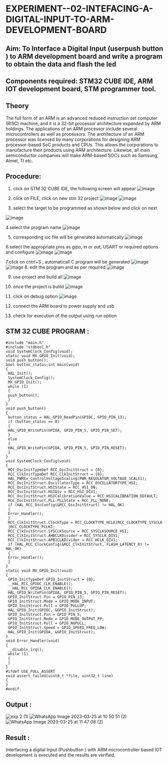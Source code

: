 # EXPERIMENT--02-INTEFACING-A-DIGITAL-INPUT-TO-ARM-DEVELOPMENT-BOARD
## Aim: To Interface a Digital Input  (userpush button  ) to ARM   development board and write a  program to obtain  the data and flash the led  
## Components required: STM32 CUBE IDE, ARM IOT development board,  STM programmer tool.
## Theory 
The full form of an ARM is an advanced reduced instruction set computer (RISC) machine, and it is a 32-bit processor architecture expanded by ARM holdings. The applications of an ARM processor include several microcontrollers as well as processors. The architecture of an ARM processor was licensed by many corporations for designing ARM processor-based SoC products and CPUs. This allows the corporations to manufacture their products using ARM architecture. Likewise, all main semiconductor companies will make ARM-based SOCs such as Samsung, Atmel, TI etc.

 
  
## Procedure:
 1. click on STM 32 CUBE IDE, the following screen will appear 
 ![image](https://user-images.githubusercontent.com/36288975/226189166-ac10578c-c059-40e7-8b80-9f84f64bf088.png)

 2. click on FILE, click on new stm 32 project 
 ![image](https://user-images.githubusercontent.com/36288975/226189215-2d13ebfb-507f-44fc-b772-02232e97c0e3.png)
![image](https://user-images.githubusercontent.com/36288975/226189230-bf2d90dd-9695-4aaf-b2a6-6d66454e81fc.png)
3. select the target to be programmed  as shown below and click on next 

![image](https://user-images.githubusercontent.com/36288975/226189280-ed5dcf1d-dd8d-43ae-815d-491085f4863b.png)

4.select the program name 
![image](https://user-images.githubusercontent.com/36288975/226189316-09832a30-4d1a-4d4f-b8ad-2dc28f137711.png)


5. corresponding ioc file will be generated automatically 
![image](https://user-images.githubusercontent.com/36288975/226189378-3abbdee2-0df6-470f-a3cd-79c74e3d3ad8.png)

6.select the appropriate pins as gipo, in or out, USART or required options and configure 
![image](https://user-images.githubusercontent.com/36288975/226189403-f7179f1a-3eae-4637-826b-ab4ec35ba1e1.png)
![image](https://user-images.githubusercontent.com/36288975/226189425-2b2414ce-49b3-4b61-a260-c658cb2e4152.png)


7.click on cntrl+S , automaticall C program will be generated 
![image](https://user-images.githubusercontent.com/36288975/226189443-8b43451d-0b14-47e4-a20b-cc09c6ad8458.png)
![image](https://user-images.githubusercontent.com/36288975/226189450-85ffa969-2ffb-4788-81e5-72d60fdda0f1.png)
8. edit the program and as per required 
![image](https://user-images.githubusercontent.com/36288975/226189461-a573e62f-a109-4631-a250-a20925758fe0.png)

9. use project and build all 
![image](https://user-images.githubusercontent.com/36288975/226189554-3f7101ac-3f41-48fc-abc7-480bd6218dec.png)
10. once the project is bulild 
![image](https://user-images.githubusercontent.com/36288975/226189577-c61cc1eb-3990-4968-8aa6-aefffc766b70.png)

11. click on debug option 
![image](https://user-images.githubusercontent.com/36288975/226189625-37daa9a3-62e9-42b5-a5ce-2ac63345905b.png)

12. connect the  ARM board to power supply and usb 


13. check for execution of the output using run option 



## STM 32 CUBE PROGRAM :
```
#include "main.h"
#include "stdbool.h"
void SystemClock_Config(void);
static void MX_GPIO_Init(void);
void push_button();
bool button_status;int main(void)
{
 HAL_Init();
 SystemClock_Config();
 MX_GPIO_Init();
 while (1)
 {
 push_button();
 }
}
void push_button()
{
 button_status = HAL_GPIO_ReadPin(GPIOC, GPIO_PIN_13);
 if (button_status == 0)
 {
 HAL_GPIO_WritePin(GPIOA, GPIO_PIN_5, GPIO_PIN_SET);
 }
 else
 {
 HAL_GPIO_WritePin(GPIOA, GPIO_PIN_5, GPIO_PIN_RESET);
 }
}
void SystemClock_Config(void)
{
 RCC_OscInitTypeDef RCC_OscInitStruct = {0};
 RCC_ClkInitTypeDef RCC_ClkInitStruct = {0};
 HAL_PWREx_ControlVoltageScaling(PWR_REGULATOR_VOLTAGE_SCALE1);
 RCC_OscInitStruct.OscillatorType = RCC_OSCILLATORTYPE_HSI;
 RCC_OscInitStruct.HSIState = RCC_HSI_ON;
 RCC_OscInitStruct.HSIDiv = RCC_HSI_DIV1;
 RCC_OscInitStruct.HSICalibrationValue = RCC_HSICALIBRATION_DEFAULT;
 RCC_OscInitStruct.PLL.PLLState = RCC_PLL_NONE;
 if (HAL_RCC_OscConfig(&RCC_OscInitStruct) != HAL_OK)
 {
 Error_Handler();
 }
 RCC_ClkInitStruct.ClockType = RCC_CLOCKTYPE_HCLK|RCC_CLOCKTYPE_SYSCLK
 |RCC_CLOCKTYPE_PCLK1;
 RCC_ClkInitStruct.SYSCLKSource = RCC_SYSCLKSOURCE_HSI;
 RCC_ClkInitStruct.AHBCLKDivider = RCC_SYSCLK_DIV1;
 RCC_ClkInitStruct.APB1CLKDivider = RCC_HCLK_DIV1;
 if (HAL_RCC_ClockConfig(&RCC_ClkInitStruct, FLASH_LATENCY_0) != HAL_OK)
 {
 Error_Handler();
 }
}
static void MX_GPIO_Init(void)
{
 GPIO_InitTypeDef GPIO_InitStruct = {0};
 __HAL_RCC_GPIOC_CLK_ENABLE();
 __HAL_RCC_GPIOA_CLK_ENABLE();
 HAL_GPIO_WritePin(GPIOA, GPIO_PIN_5, GPIO_PIN_RESET);
 GPIO_InitStruct.Pin = GPIO_PIN_13;
 GPIO_InitStruct.Mode = GPIO_MODE_INPUT;
 GPIO_InitStruct.Pull = GPIO_PULLUP;
 HAL_GPIO_Init(GPIOC, &GPIO_InitStruct);
 GPIO_InitStruct.Pin = GPIO_PIN_5;
 GPIO_InitStruct.Mode = GPIO_MODE_OUTPUT_PP;
 GPIO_InitStruct.Pull = GPIO_NOPULL;
 GPIO_InitStruct.Speed = GPIO_SPEED_FREQ_LOW;
 HAL_GPIO_Init(GPIOA, &GPIO_InitStruct);
}
void Error_Handler(void)
{
 __disable_irq();
 while (1)
 {
 }
}
#ifdef USE_FULL_ASSERT
void assert_failed(uint8_t *file, uint32_t line)
{
}
#endif
```

## Output  :
![exp 2 (1)](https://github.com/Sudharsanram/EXPERIMENT--02-INTEFACING-A-DIGITAL-INPUT-TO-ARM-DEVELOPMENT-BOARD/assets/119393980/f8f8c4a2-affa-415a-aba0-06bffeceb26c)
![WhatsApp Image 2023-03-25 at 10 50 51 (2)](https://github.com/Sudharsanram/EXPERIMENT--02-INTEFACING-A-DIGITAL-INPUT-TO-ARM-DEVELOPMENT-BOARD/assets/119393980/3910423c-e3b3-4e43-a0ba-c6423a50f592)
![WhatsApp Image 2023-03-25 at 11 47 08 (2)](https://github.com/Sudharsanram/EXPERIMENT--02-INTEFACING-A-DIGITAL-INPUT-TO-ARM-DEVELOPMENT-BOARD/assets/119393980/576d9aa3-7470-4ef4-bfee-b9b1d6e7c196)



 
 
 
 
## Result :
Interfacing a digital Input (Pushbutton ) with ARM microcontroller based IOT development is executed and the results are verified.
